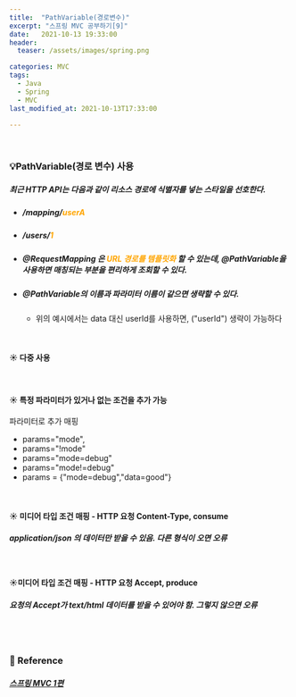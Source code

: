 ```yaml
---
title:  "PathVariable(경로변수)"
excerpt: "스프링 MVC 공부하기[9]"
date:   2021-10-13 19:33:00
header:
  teaser: /assets/images/spring.png

categories: MVC
tags:
  - Java
  - Spring
  - MVC
last_modified_at: 2021-10-13T17:33:00

---
```


<br/>

### 💡PathVariable(경로 변수) 사용

<script src="https://gist.github.com/ShinDongHun1/49f6477afc7af5fa0d5691a874620467.js"></script>

##### 최근 HTTP API는 다음과 같이 리소스 경로에 식별자를 넣는 스타일을 선호한다.

- ##### /mapping/<span style="color:orange">userA</span>
- ##### /users/<span style="color:orange">1</span>

- ##### @RequestMapping 은 <span style="color:orange">URL 경로를 템플릿화</span> 할 수 있는데, @PathVariable을 사용하면 매칭되는 부분을 편리하게 조회할 수 있다.

- ##### @PathVariable의 이름과 파라미터 이름이 같으면 생략할 수 있다.

  - 위의 예시에서는 data 대신 userId를 사용하면, ("userId") 생략이 가능하다

<br/>

#### ☀️ 다중 사용

<script src="https://gist.github.com/ShinDongHun1/3b7dac34a3768f0c134c0512276c1182.js"></script>

<br/>

#### ☀️ 특정 파라미터가 있거나 없는 조건을 추가 가능

파라미터로 추가 매핑 

- params="mode", 
- params="!mode" 
- params="mode=debug" 
- params="mode!=debug"
- params = {"mode=debug","data=good"} 

<script src="https://gist.github.com/ShinDongHun1/508e648e54c0727a1411c78739e8ed9f.js"></script>

<br/>

#### ☀️ 미디어 타입 조건 매핑 - HTTP 요청 Content-Type, consume

<script src="https://gist.github.com/ShinDongHun1/073f5ddeff78879fb61ce05a5a4219da.js"></script>

##### application/json 의 데이터만 받을 수 있음. 다른 형식이 오면 오류

<br/>

#### ☀️미디어 타입 조건 매핑 - HTTP 요청 Accept, produce

<script src="https://gist.github.com/ShinDongHun1/460a77ef67459bf7120aa596717bd85d.js"></script>

##### 요청의 Accept가 text/html 데이터를 받을 수 있어야 함. 그렇지 않으면 오류

<br/>

<br/>

### 📔 Reference

##### [스프링 MVC 1편](https://www.inflearn.com/course/%EC%8A%A4%ED%94%84%EB%A7%81-mvc-1/dashboard)
